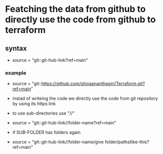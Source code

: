 # Featching the data from github to directly use the code from github to terraform
## syntax 
* source = "git::git-hub-link?ref=main"

### example
* source = "git::https://github.com/shivaananthagiri/Terraform.git?ref=main"

* instad of writeing the code we directly use the code from git repository by using its https link
* to use sub-directories use "//"
* source = "git::git-hub-link//folder-name?ref=main"
* if SUB-FOLDER has folders again
* source = "git::git-hub-link//folder-name/give folder/pathsllike-this?ref=main"



